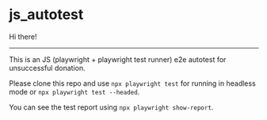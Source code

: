 # js_autotest

Hi there!

---

This is an JS (playwright + playwright test runner) e2e autotest for unsuccessful donation.

Please clone this repo and use `npx playwright test` for running in headless mode or `npx playwright test --headed`.

You can see the test report using `npx playwright show-report`.
